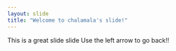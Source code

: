 ```yaml
---
layout: slide
title: "Welcome to chalamala's slide!"
---
```

This is a great slide slide
Use the left arrow to go back!!
